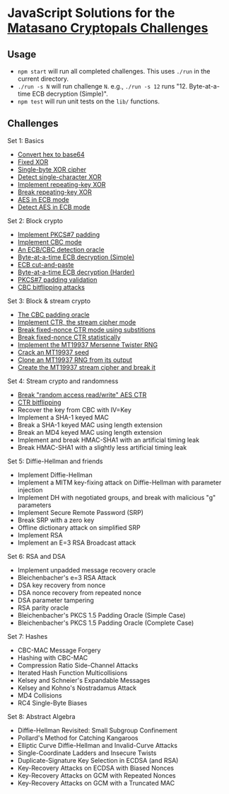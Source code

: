 # JavaScript Solutions for the [Matasano Cryptopals Challenges](https://cryptopals.com/)

## Usage

* `npm start` will run all completed challenges. This uses `./run` in the current directory.
* `./run -s N` will run challenge `N`. e.g., `./run -s 12` runs "12. Byte-at-a-time ECB decryption (Simple)".
* `npm test` will run unit tests on the `lib/` functions.

## Challenges

Set 1: Basics

* [Convert hex to base64](sets/1/01.js)
* [Fixed XOR](sets/1/02.js)
* [Single-byte XOR cipher](sets/1/03.js)
* [Detect single-character XOR](sets/1/04.js)
* [Implement repeating-key XOR](sets/1/05.js)
* [Break repeating-key XOR](sets/1/06.js)
* [AES in ECB mode](sets/1/07.js)
* [Detect AES in ECB mode](sets/1/08.js)

Set 2: Block crypto

* [Implement PKCS#7 padding](sets/2/09.js)
* [Implement CBC mode](sets/2/10.js)
* [An ECB/CBC detection oracle](sets/2/11.js)
* [Byte-at-a-time ECB decryption (Simple)](sets/2/12.js)
* [ECB cut-and-paste](sets/2/13.js)
* [Byte-at-a-time ECB decryption (Harder)](sets/2/14.js)
* [PKCS#7 padding validation](sets/2/15.js)
* [CBC bitflipping attacks](sets/2/16.js)

Set 3: Block & stream crypto

* [The CBC padding oracle](sets/3/17.js)
* [Implement CTR, the stream cipher mode](sets/3/18.js)
* [Break fixed-nonce CTR mode using substitions](sets/3/19.js)
* [Break fixed-nonce CTR statistically](sets/3/20.js)
* [Implement the MT19937 Mersenne Twister RNG](sets/3/21.js)
* [Crack an MT19937 seed](sets/3/22.js)
* [Clone an MT19937 RNG from its output](sets/3/23.js)
* [Create the MT19937 stream cipher and break it](sets/3/24.js)

Set 4: Stream crypto and randomness

* [Break "random access read/write" AES CTR](sets/4/25.js)
* [CTR bitflipping](sets/4/26.js)
* Recover the key from CBC with IV=Key
* Implement a SHA-1 keyed MAC
* Break a SHA-1 keyed MAC using length extension
* Break an MD4 keyed MAC using length extension
* Implement and break HMAC-SHA1 with an artificial timing leak
* Break HMAC-SHA1 with a slightly less artificial timing leak

Set 5: Diffie-Hellman and friends

* Implement Diffie-Hellman
* Implement a MITM key-fixing attack on Diffie-Hellman with parameter injection
* Implement DH with negotiated groups, and break with malicious "g" parameters
* Implement Secure Remote Password (SRP)
* Break SRP with a zero key
* Offline dictionary attack on simplified SRP
* Implement RSA
* Implement an E=3 RSA Broadcast attack

Set 6: RSA and DSA

* Implement unpadded message recovery oracle
* Bleichenbacher's e=3 RSA Attack
* DSA key recovery from nonce
* DSA nonce recovery from repeated nonce
* DSA parameter tampering
* RSA parity oracle
* Bleichenbacher's PKCS 1.5 Padding Oracle (Simple Case)
* Bleichenbacher's PKCS 1.5 Padding Oracle (Complete Case)

Set 7: Hashes

* CBC-MAC Message Forgery
* Hashing with CBC-MAC
* Compression Ratio Side-Channel Attacks
* Iterated Hash Function Multicollisions
* Kelsey and Schneier's Expandable Messages
* Kelsey and Kohno's Nostradamus Attack
* MD4 Collisions
* RC4 Single-Byte Biases

Set 8: Abstract Algebra

* Diffie-Hellman Revisited: Small Subgroup Confinement
* Pollard's Method for Catching Kangaroos
* Elliptic Curve Diffie-Hellman and Invalid-Curve Attacks
* Single-Coordinate Ladders and Insecure Twists
* Duplicate-Signature Key Selection in ECDSA (and RSA)
* Key-Recovery Attacks on ECDSA with Biased Nonces
* Key-Recovery Attacks on GCM with Repeated Nonces
* Key-Recovery Attacks on GCM with a Truncated MAC

